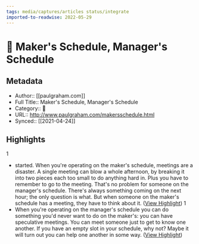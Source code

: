 ```yaml
---
tags: media/captures/articles status/integrate
imported-to-readwise: 2022-05-29
---
```

# 📰 Maker's Schedule, Manager's Schedule

## Metadata
- Author:: [[paulgraham.com]]
- Full Title:: Maker's Schedule, Manager's Schedule
- Category:: 📰
- URL:: http://www.paulgraham.com/makersschedule.html
- Synced:: [[2021-04-24]]

## Highlights
1
- started.
  When you're operating on the maker's schedule, meetings are a disaster. A single meeting can blow a whole afternoon, by breaking it into two pieces each too small to do anything hard in. Plus you have to remember to go to the meeting. That's no problem for someone on the manager's schedule. There's always something coming on the next hour; the only question is what. But when someone on the maker's schedule has a meeting, they have to think about it. ([View Highlight](https://instapaper.com/read/1406149071/16181687))
1
- When you're operating on the manager's schedule you can do something you'd never want to do on the maker's: you can have speculative meetings. You can meet someone just to get to know one another. If you have an empty slot in your schedule, why not? Maybe it will turn out you can help one another in some way. ([View Highlight](https://instapaper.com/read/1406149071/16181702))
